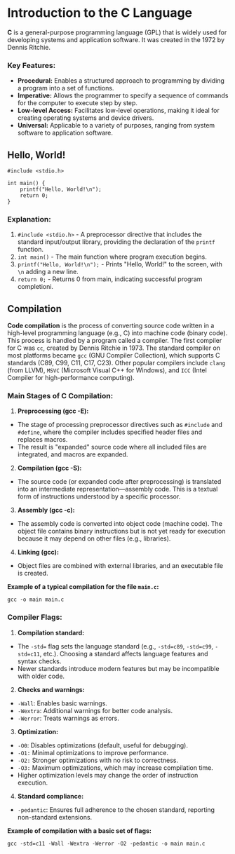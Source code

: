 # Introduction to the C Language

**C** is a general-purpose programming language (GPL) that is widely used for developing systems and application software. It was created in the 1972 by Dennis Ritchie.

### Key Features:

- **Procedural:** Enables a structured approach to programming by dividing a program into a set of functions.
- **Imperative:** Allows the programmer to specify a sequence of commands for the computer to execute step by step.
- **Low-level Access:** Facilitates low-level operations, making it ideal for creating operating systems and device drivers.
- **Universal:** Applicable to a variety of purposes, ranging from system software to application software.

## Hello, World!

```с
#include <stdio.h>

int main() {
    printf("Hello, World!\n");
    return 0;
}
```

### Explanation:

1. `#include <stdio.h>` - A preprocessor directive that includes the standard input/output library, providing the declaration of the `printf` function.
2. `int main()` - The main function where program execution begins.
3. `printf("Hello, World!\n");` - Prints "Hello, World!" to the screen, with `\n` adding a new line.
4. `return 0;` - Returns 0 from main, indicating successful program completioni.

## Compilation

**Code compilation** is the process of converting source code written in a high-level programming language (e.g., C) into machine code (binary code). This process is handled by a program called a compiler. The first compiler for C was `cc`, created by Dennis Ritchie in 1973. The standard compiler on most platforms became `gcc` (GNU Compiler Collection), which supports C standards (C89, C99, C11, C17, C23). Other popular compilers include `clang` (from LLVM), `MSVC` (Microsoft Visual C++ for Windows), and `ICC` (Intel Compiler for high-performance computing).

### Main Stages of C Compilation:

1. **Preprocessing (gcc -E):**
  - The stage of processing preprocessor directives such as `#include` and `#define`, where the compiler includes specified header files and replaces macros.
  - The result is "expanded" source code where all included files are integrated, and macros are expanded.

2. **Compilation (gcc -S):**
  - The source code (or expanded code after preprocessing) is translated into an intermediate representation—assembly code. This is a textual form of instructions understood by a specific processor.

3. **Assembly (gcc -c):**
  - The assembly code is converted into object code (machine code). The object file contains binary instructions but is not yet ready for execution because it may depend on other files (e.g., libraries).

4. **Linking (gcc):**
  - Object files are combined with external libraries, and an executable file is created.

**Example of a typical compilation for the file `main.c`:**

```
gcc -o main main.c
```

### Compiler Flags:

1. **Compilation standard:**
  - The `-std=` flag sets the language standard (e.g., `-std=c89`, `-std=c99`, `-std=c11`, etc.). Choosing a standard affects language features and syntax checks.
  - Newer standards introduce modern features but may be incompatible with older code.

2. **Checks and warnings:**
  - `-Wall`: Enables basic warnings.
  - `-Wextra`: Additional warnings for better code analysis.
  - `-Werror`: Treats warnings as errors.

3. **Optimization:**
  - `-O0`: Disables optimizations (default, useful for debugging).
  - `-O1:` Minimal optimizations to improve performance.
  - `-O2:` Stronger optimizations with no risk to correctness.
  - `-O3:` Maximum optimizations, which may increase compilation time.
  - Higher optimization levels may change the order of instruction execution.

4. **Standard compliance:**
  - `-pedantic`: Ensures full adherence to the chosen standard, reporting non-standard extensions.

**Example of compilation with a basic set of flags:**

```
gcc -std=c11 -Wall -Wextra -Werror -O2 -pedantic -o main main.c
```
